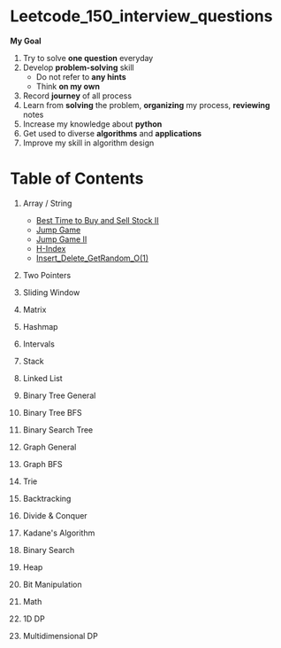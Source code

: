 # Leetcode_150_interview_questions
**My Goal**
1. Try to solve **one question** everyday
2. Develop **problem-solving** skill
    - Do not refer to **any hints** 
    - Think **on my own**
3. Record **journey** of all process
4. Learn from **solving** the problem, **organizing** my process, **reviewing** notes
5. Increase my knowledge about **python**
6. Get used to diverse **algorithms** and **applications**
7. Improve my skill in algorithm design

# Table of Contents
1. Array / String
    - [Best Time to Buy and Sell Stock II](Array%20%26%20String/Best_Time_to_Buy_and_Sell_Stock_II.py)
    - [Jump Game](Array%20%26%20String/Jump_Game.py)
    - [Jump Game II](Array%20%26%20String/Jump_Game_II.py)
    - [H-Index](Array%20%26%20String/H-Index.py)
    - [Insert_Delete_GetRandom_O(1)](Array%20%26%20String/Insert_Delete_GetRandom_O(1).py)

3. Two Pointers
4. Sliding Window
5. Matrix
6. Hashmap
7. Intervals
8. Stack
9. Linked List
10. Binary Tree General
11. Binary Tree BFS
12. Binary Search Tree
13. Graph General
14. Graph BFS
15. Trie
16. Backtracking
17. Divide & Conquer
18. Kadane's Algorithm
19. Binary Search
20. Heap
21. Bit Manipulation
22. Math
23. 1D DP
24. Multidimensional DP
